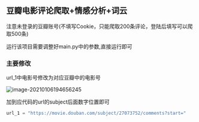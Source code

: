 ## 豆瓣电影评论爬取+情感分析+词云

注意未登录的豆瓣账号(不填写Cookie，只能爬取200条评论，登陆后填写可以爬取500条)

运行该项目需要调整好main.py中的参数,直接运行即可

### 主要修改

url_1中电影号修改为对应豆瓣中的电影号

![image-20210106194656245](https://i.loli.net/2021/01/06/icQvZnNy1zoHAdT.png)

加到应代码的url的subject后面数字位置即可

```python
url_1 = "https://movie.douban.com/subject/27073752/comments?start="
```
